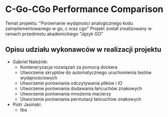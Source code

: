 # C-Go-CGo Performance Comparison

Temat projektu: "Porównanie wydajności analogicznego kodu zaimplementowanego w go, c oraz cgo"
Projekt został zrealizowany w ramach przedmiotu akademickiego "Język GO"

## Opisu udziału wykonawców w realizacji projektu
- Gabriel Naleźnik:
    - Konteneryzacja rozwiązań za pomocą dockera
    - Utworzenie skryptów do automatycznego uruchomienia testów wydajnościowych
    - Utworzenie porównania odczytywania plików i IO
    - Utworzenie porównania dodawania łańcuchów znakowych
    - Utworzenie porównania mnożenia macierzy
    - Utworzenie porównania permutacji łańcuchów znakowych
- Piotr Jasiński:
    - tba